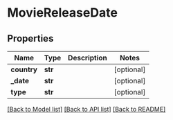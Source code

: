 # MovieReleaseDate

## Properties
Name | Type | Description | Notes
------------ | ------------- | ------------- | -------------
**country** | **str** |  | [optional] 
**_date** | **str** |  | [optional] 
**type** | **str** |  | [optional] 

[[Back to Model list]](../README.md#documentation-for-models) [[Back to API list]](../README.md#documentation-for-api-endpoints) [[Back to README]](../README.md)


